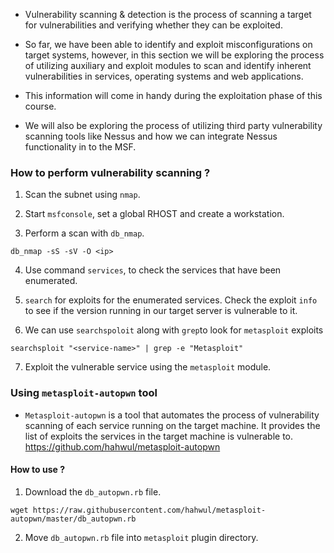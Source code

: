 
+ Vulnerability scanning & detection is the process of scanning a target for
vulnerabilities and verifying whether they can be exploited.

+ So far, we have been able to identify and exploit misconfigurations on target
systems, however, in this section we will be exploring the process of utilizing
auxiliary and exploit modules to scan and identify inherent vulnerabilities in
services, operating systems and web applications.

+ This information will come in handy during the exploitation phase of this course.

+ We will also be exploring the process of utilizing third party vulnerability scanning
tools like Nessus and how we can integrate Nessus functionality in to the MSF.

### How to perform vulnerability scanning ?

1. Scan the subnet using `nmap`.

2. Start `msfconsole`, set a global RHOST and create a workstation. 

3. Perform a scan with `db_nmap`.
```
db_nmap -sS -sV -O <ip>
```

4. Use command `services`, to check the services that have been enumerated.

5. `search` for exploits for the enumerated services. Check the exploit `info` to see if the version running in our target server is vulnerable to it.

6. We can use `searchspoloit` along with `grep`to look for `metasploit` exploits
```
searchsploit "<service-name>" | grep -e "Metasploit"
```

7. Exploit the vulnerable service using the `metasploit` module.

### Using `metasploit-autopwn` tool 

- `Metasploit-autopwn` is a tool that automates the process of vulnerability scanning of each service running on the target machine. It provides the list of exploits the services in the target machine is vulnerable to.
https://github.com/hahwul/metasploit-autopwn

#### How to use ?

1. Download the `db_autopwn.rb` file.
```
wget https://raw.githubusercontent.com/hahwul/metasploit-autopwn/master/db_autopwn.rb
```

2. Move `db_autopwn.rb` file into `metasploit` plugin directory.
```

```



